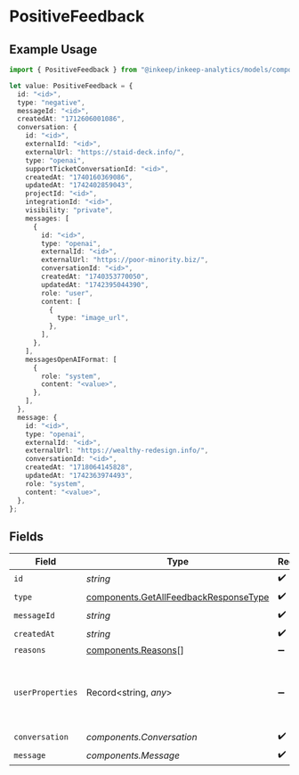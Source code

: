 # PositiveFeedback

## Example Usage

```typescript
import { PositiveFeedback } from "@inkeep/inkeep-analytics/models/components";

let value: PositiveFeedback = {
  id: "<id>",
  type: "negative",
  messageId: "<id>",
  createdAt: "1712606001086",
  conversation: {
    id: "<id>",
    externalId: "<id>",
    externalUrl: "https://staid-deck.info/",
    type: "openai",
    supportTicketConversationId: "<id>",
    createdAt: "1740160369086",
    updatedAt: "1742402859043",
    projectId: "<id>",
    integrationId: "<id>",
    visibility: "private",
    messages: [
      {
        id: "<id>",
        type: "openai",
        externalId: "<id>",
        externalUrl: "https://poor-minority.biz/",
        conversationId: "<id>",
        createdAt: "1740353770050",
        updatedAt: "1742395044390",
        role: "user",
        content: [
          {
            type: "image_url",
          },
        ],
      },
    ],
    messagesOpenAIFormat: [
      {
        role: "system",
        content: "<value>",
      },
    ],
  },
  message: {
    id: "<id>",
    type: "openai",
    externalId: "<id>",
    externalUrl: "https://wealthy-redesign.info/",
    conversationId: "<id>",
    createdAt: "1718064145828",
    updatedAt: "1742363974493",
    role: "system",
    content: "<value>",
  },
};
```

## Fields

| Field                                                                                          | Type                                                                                           | Required                                                                                       | Description                                                                                    |
| ---------------------------------------------------------------------------------------------- | ---------------------------------------------------------------------------------------------- | ---------------------------------------------------------------------------------------------- | ---------------------------------------------------------------------------------------------- |
| `id`                                                                                           | *string*                                                                                       | :heavy_check_mark:                                                                             | N/A                                                                                            |
| `type`                                                                                         | [components.GetAllFeedbackResponseType](../../models/components/getallfeedbackresponsetype.md) | :heavy_check_mark:                                                                             | N/A                                                                                            |
| `messageId`                                                                                    | *string*                                                                                       | :heavy_check_mark:                                                                             | N/A                                                                                            |
| `createdAt`                                                                                    | *string*                                                                                       | :heavy_check_mark:                                                                             | N/A                                                                                            |
| `reasons`                                                                                      | [components.Reasons](../../models/components/reasons.md)[]                                     | :heavy_minus_sign:                                                                             | N/A                                                                                            |
| `userProperties`                                                                               | Record<string, *any*>                                                                          | :heavy_minus_sign:                                                                             | A customizable collection of custom properties or attributes.                                  |
| `conversation`                                                                                 | *components.Conversation*                                                                      | :heavy_check_mark:                                                                             | N/A                                                                                            |
| `message`                                                                                      | *components.Message*                                                                           | :heavy_check_mark:                                                                             | N/A                                                                                            |